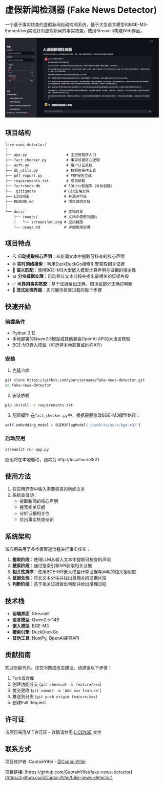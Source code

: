 # 虚假新闻检测器 (Fake News Detector)

一个基于事实核查的虚假新闻自动检测系统，基于大型语言模型和BGE-M3-Embedding实现针对虚假新闻的事实核查，使用Streamlit构建Web界面。


![应用截图](docs/images/screenshot.png)

## 项目结构
```
fake-news-detector/
│
├── app.py                  # 主应用程序入口
├── fact_checker.py         # 事实核查核心逻辑
├── auth.py                 # 用户认证系统
├── db_utils.py             # 数据库操作工具
├── pdf_export.py           # PDF报告生成
├── requirements.txt        # 项目依赖
├── factcheck.db           # SQLite数据库（自动创建）
├── .gitignore             # Git忽略文件
├── LICENSE                # 开源许可证
├── README.md              # 项目说明文档
│
└── docs/                  # 文档目录
    ├── images/            # 文档中使用的图片
    │   └── screenshot.png # 应用截图
    └── usage.md           # 详细使用说明
```
## 项目特点

- 🔍 **自动提取核心声明**：从新闻文本中提取可核查的核心声明
- 🌐 **实时网络搜索**：利用DuckDuckGo搜索引擎获取相关证据
- 🤖 **语义匹配**：使用BGE-M3大型嵌入模型计算声明与证据的相关性
- 📊 **分块证据处理**：自动将长文本分段并找出最相关的证据片段
- ✅ **可靠的事实核查**：基于证据给出正确、错误或部分正确的判断
- 🔄 **流式处理界面**：实时展示核查过程的每个步骤

## 快速开始

### 前提条件

- Python 3.12
- 本地部署的Qwen2.5模型或其他兼容OpenAI API的大语言模型
- BGE-M3嵌入模型（可选择本地部署或远程API）

### 安装

1. 克隆仓库
```bash
git clone https://github.com/yourusername/fake-news-detector.git
cd fake-news-detector
```

2. 安装依赖
```bash
pip install -r requirements.txt
```

3. 配置模型
在`fact_checker.py`中，根据需要修改BGE-M3模型路径：
```python
self.embedding_model = BGEM3FlagModel('/path/to/your/bge-m3/')
```

### 启动应用

```bash
streamlit run app.py
```

应用将在本地启动，通常为 http://localhost:8501

## 使用方法

1. 在应用界面中输入需要核查的新闻文本
2. 系统会自动：
   - 提取新闻的核心声明
   - 搜索相关证据
   - 分析证据相关性
   - 给出事实核查结论

## 系统架构

该应用采用了多步骤管道流程进行事实核查：

1. **提取阶段**：使用LLM从输入文本中提取可核查的声明
2. **搜索阶段**：通过搜索引擎API获取相关证据
3. **相关性排序**：使用BGE-M3嵌入模型计算证据与声明的语义相似度
4. **证据处理**：将长文本分块并找出最相关的证据片段
5. **判断阶段**：基于相关证据做出判断并给出推理过程

## 技术栈

- **前端界面**: Streamlit
- **语言模型**: Qwen2.5-14B
- **嵌入模型**: BGE-M3
- **搜索引擎**: DuckDuckGo
- **其他工具**: NumPy, OpenAI兼容API


## 贡献指南

欢迎贡献代码、提交问题或改进建议。请遵循以下步骤：

1. Fork该仓库
2. 创建功能分支 (`git checkout -b feature/xxx`)
3. 提交更改 (`git commit -m 'Add xxx feature'`)
4. 推送到分支 (`git push origin feature/xxx`)
5. 创建Pull Request

## 许可证

该项目采用MIT许可证 - 详情请参见 [LICENSE](LICENSE) 文件

## 联系方式

项目维护者: CaptainYifei - [@CaptainYifei](https://github.com/CaptainYifei)

项目链接: [https://github.com/CaptainYifei/fake-news-detector](https://github.com/CaptainYifei/fake-news-detector)